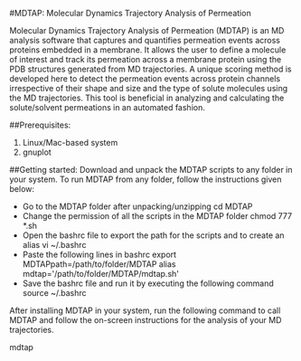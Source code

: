 #MDTAP: Molecular Dynamics Trajectory Analysis of Permeation

Molecular Dynamics Trajectory Analysis of Permeation (MDTAP) is an MD analysis software that captures and quantifies permeation events across proteins embedded in a membrane. It allows the user to define a molecule of interest and track its permeation across a membrane protein using the PDB structures generated from MD trajectories. A unique scoring method is developed here to detect the permeation events across protein channels irrespective of their shape and size and the type of solute molecules using the MD trajectories. This tool is beneficial in analyzing and calculating the solute/solvent permeations in an automated fashion.


##Prerequisites:
1) Linux/Mac-based system
2) gnuplot


##Getting started:
Download and unpack the MDTAP scripts to any folder in your system. To run MDTAP from any folder, follow the instructions given below:
- Go to the MDTAP folder after unpacking/unzipping
cd MDTAP
- Change the permission of all the scripts in the MDTAP folder
chmod 777 *.sh
- Open the bashrc file to export the path for the scripts and to create an alias
vi  ~/.bashrc
- Paste the following lines in bashrc
export MDTAPpath=/path/to/folder/MDTAP
alias mdtap='/path/to/folder/MDTAP/mdtap.sh'
- Save the bashrc file and run it by executing the following command
source ~/.bashrc

After installing MDTAP in your system, run the following command to call MDTAP and follow the on-screen instructions for the analysis of your MD trajectories.

mdtap
